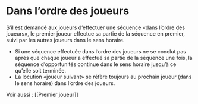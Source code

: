 # Dans l’ordre des joueurs
S’il est demandé aux joueurs d’effectuer une séquence «dans l’ordre des joueurs», le premier joueur effectue sa partie de la séquence en premier, suivi par les autres joueurs dans le sens horaire.
- Si une séquence effectuée dans l’ordre des joueurs ne se conclut pas après que chaque joueur a effectué sa partie de la séquence une fois, la séquence d’opportunités continue dans le sens horaire jusqu’à ce qu’elle soit terminée.
- La locution «joueur suivant» se réfère toujours au prochain joueur (dans le sens horaire) dans l’ordre des joueurs.

Voir aussi :
[[Premier joueur]]
